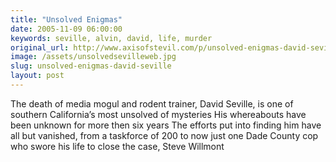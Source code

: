 ```yaml
---
title: "Unsolved Enigmas"
date: 2005-11-09 06:00:00
keywords: seville, alvin, david, life, murder
original_url: http://www.axisofstevil.com/p/unsolved-enigmas-david-seville
image: /assets/unsolvedsevilleweb.jpg
slug: unsolved-enigmas-david-seville
layout: post
---
```


The death of media mogul and rodent trainer, David Seville, is one of southern California’s most unsolved of mysteries His whereabouts have been unknown for more then six years The efforts put into finding him have all but vanished, from a taskforce of 200 to now just one Dade County cop who swore his life to close the case, Steve Willmont


